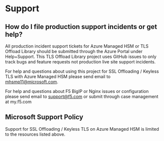 # Support

## How do I file production support incidents or get help? 

All production incident support tickets for Azure Managed HSM or TLS Offload Library should be submitted through the Azure Portal under Help+Support. This TLS Offload Library project uses GitHub issues to only track bugs and feature requests not production live site support incidents.

For help and questions about using this project for SSL Offloading / Keyless TLS with Azure Managed HSM please send email to mhsmp11@microsoft.com.

For help and questions about F5 BigIP or Nginx issues or configuration please send email to support@f5.com or submit through case management at my.f5.com

## Microsoft Support Policy  

Support for SSL Offloading / Keyless TLS on Azure Managed HSM is limited to the resources listed above.
